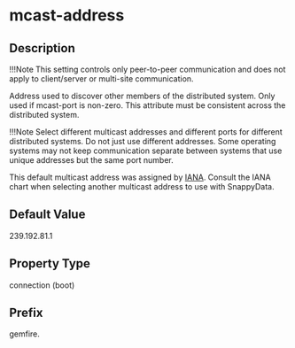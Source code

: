 # mcast-address

## Description


!!!Note 
	This setting controls only peer-to-peer communication and does not apply to client/server or multi-site communication. </p>

Address used to discover other members of the distributed system. Only used if mcast-port is non-zero. This attribute must be consistent across the distributed system.


!!!Note 
	Select different multicast addresses and different ports for different distributed systems. Do not just use different addresses. Some operating systems may not keep communication separate between systems that use unique addresses but the same port number. </p>

This default multicast address was assigned by [IANA](http://www.iana.org/assignments/multicast-addresses). Consult the IANA chart when selecting another multicast address to use with SnappyData.

## Default Value

239.192.81.1

## Property Type

connection (boot)

## Prefix

gemfire.
